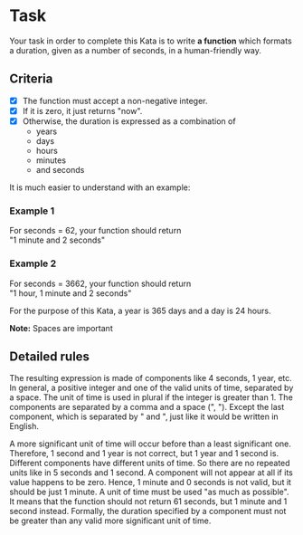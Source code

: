 # Task
Your task in order to complete this Kata is to write **a function** which formats a duration, given as a number of seconds, in a human-friendly way.

## Criteria
- [x] The function must accept a non-negative integer. 
- [x] If it is zero, it just returns "now". 
- [x] Otherwise, the duration is expressed as a combination of 
  - years 
  - days 
  - hours 
  - minutes 
  - and seconds

It is much easier to understand with an example: 

### Example 1
For seconds = 62, your function should return  
"1 minute and 2 seconds"
### Example 2
For seconds = 3662, your function should return  
"1 hour, 1 minute and 2 seconds"

For the purpose of this Kata, a year is 365 days and a day is 24 hours.

**Note:** Spaces are important

## Detailed rules

The resulting expression is made of components like 4 seconds, 1 year, etc. In general, a positive integer 
and one of the valid units of time, separated by a space. The unit of time is used in plural if the integer 
is greater than 1. The components are separated by a comma and a space (", "). Except the last component, 
which is separated by " and ", just like it would be written in English.

A more significant unit of time will occur before than a least significant one. Therefore, 1 second and 1 
year is not correct, but 1 year and 1 second is. Different components have different units of time. So 
there are no repeated units like in 5 seconds and 1 second. A component will not appear at all if its 
value happens to be zero. Hence, 1 minute and 0 seconds is not valid, but it should be just 1 minute. A unit 
of time must be used "as much as possible". It means that the function should not return 61 seconds, but 1 
minute and 1 second instead. Formally, the duration specified by a component must not be greater than any 
valid more significant unit of time.
